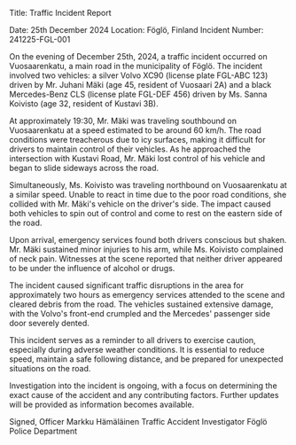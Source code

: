  Title: Traffic Incident Report

Date: 25th December 2024
Location: Föglö, Finland
Incident Number: 241225-FGL-001

On the evening of December 25th, 2024, a traffic incident occurred on Vuosaarenkatu, a main road in the municipality of Föglö. The incident involved two vehicles: a silver Volvo XC90 (license plate FGL-ABC 123) driven by Mr. Juhani Mäki (age 45, resident of Vuosaari 2A) and a black Mercedes-Benz CLS (license plate FGL-DEF 456) driven by Ms. Sanna Koivisto (age 32, resident of Kustavi 3B).

At approximately 19:30, Mr. Mäki was traveling southbound on Vuosaarenkatu at a speed estimated to be around 60 km/h. The road conditions were treacherous due to icy surfaces, making it difficult for drivers to maintain control of their vehicles. As he approached the intersection with Kustavi Road, Mr. Mäki lost control of his vehicle and began to slide sideways across the road.

Simultaneously, Ms. Koivisto was traveling northbound on Vuosaarenkatu at a similar speed. Unable to react in time due to the poor road conditions, she collided with Mr. Mäki's vehicle on the driver's side. The impact caused both vehicles to spin out of control and come to rest on the eastern side of the road.

Upon arrival, emergency services found both drivers conscious but shaken. Mr. Mäki sustained minor injuries to his arm, while Ms. Koivisto complained of neck pain. Witnesses at the scene reported that neither driver appeared to be under the influence of alcohol or drugs.

The incident caused significant traffic disruptions in the area for approximately two hours as emergency services attended to the scene and cleared debris from the road. The vehicles sustained extensive damage, with the Volvo's front-end crumpled and the Mercedes' passenger side door severely dented.

This incident serves as a reminder to all drivers to exercise caution, especially during adverse weather conditions. It is essential to reduce speed, maintain a safe following distance, and be prepared for unexpected situations on the road.

Investigation into the incident is ongoing, with a focus on determining the exact cause of the accident and any contributing factors. Further updates will be provided as information becomes available.

Signed,
Officer Markku Hämäläinen
Traffic Accident Investigator
Föglö Police Department